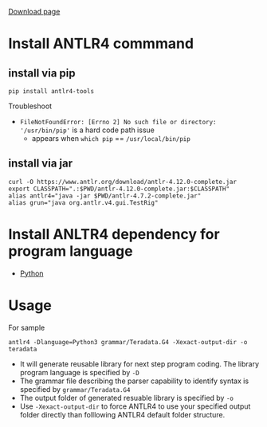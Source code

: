 [Download page](https://www.antlr.org/download.html)

# Install ANTLR4 commmand

## install via pip
```
pip install antlr4-tools
```

Troubleshoot
- `FileNotFoundError: [Errno 2] No such file or directory: '/usr/bin/pip'` is a hard code path issue
  - appears when `which pip` == `/usr/local/bin/pip`



## install via jar
```
curl -O https://www.antlr.org/download/antlr-4.12.0-complete.jar
export CLASSPATH=".:$PWD/antlr-4.12.0-complete.jar:$CLASSPATH"
alias antlr4="java -jar $PWD/antlr-4.7.2-complete.jar"
alias grun="java org.antlr.v4.gui.TestRig"
```

# Install ANLTR4 dependency for program language
- [Python](https://github.com/davidkhala/AST/tree/main/antlr/python)

# Usage
For sample
```
antlr4 -Dlanguage=Python3 grammar/Teradata.G4 -Xexact-output-dir -o teradata
```
- It will generate reusable library for next step program coding. The library program language is specified by `-D`
- The grammar file describing the parser capability to identify syntax is specified by `grammar/Teradata.G4`
- The output folder of generated resuable library is specified by `-o`
- Use `-Xexact-output-dir` to force ANTLR4 to use your specified output folder directly than folllowing ANTLR4 default folder structure.
